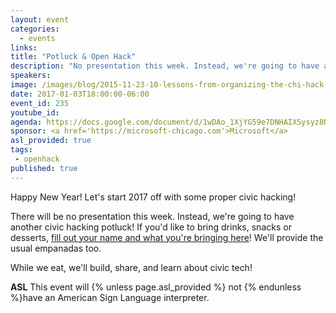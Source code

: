```yaml
---
layout: event
categories: 
  - events
links:
title: "Potluck & Open Hack"
description: "No presentation this week. Instead, we're going to have another civic hacking potluck! If you'd like, please bring drinks, snacks or desserts! We'll provide the usual empanadas too. While we eat, we'll build, share, and learn about civic tech!"
speakers:
image: /images/blog/2015-11-23-10-lessons-from-organizing-the-chi-hack-night/img10.jpg
date: 2017-01-03T18:00:00-06:00
event_id: 235
youtube_id: 
agenda: https://docs.google.com/document/d/1wDAo_1XjYG59e7DNHAIXSysyz8Ns04vmoltY3KUe_Ys/edit#
sponsor: <a href='https://microsoft-chicago.com'>Microsoft</a>
asl_provided: true
tags: 
 - openhack
published: true
---
```


Happy New Year! Let's start 2017 off with some proper civic hacking!

There will be no presentation this week. Instead, we're going to have another civic hacking potluck! If you'd like to bring drinks, snacks or desserts, [fill out your name and what you're bringing here](https://docs.google.com/spreadsheets/d/1fBcPpD2TF7PsDa_J8-g_-Ux5ay6tCE8Earu6llKYsXA/edit#gid=0)! We'll provide the usual empanadas too.

While we eat, we'll build, share, and learn about civic tech!

**ASL** This event will {% unless page.asl_provided %} not {% endunless %}have an American Sign Language interpreter.
